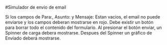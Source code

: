 #Simulador de envio de email

Si los campos de Para:, Asunto: y Mensaje: Estan vacios, el email no puede enviarse y los campos deberan mostrarse en rojo.
Debe existir un botón para borrar todo el contenido del formulario.
Al presionar el botón enviar, un Spinner de carga debera mostrarse.
Despues del Spinner un gráfico de Enviado deberá mostrarse.
